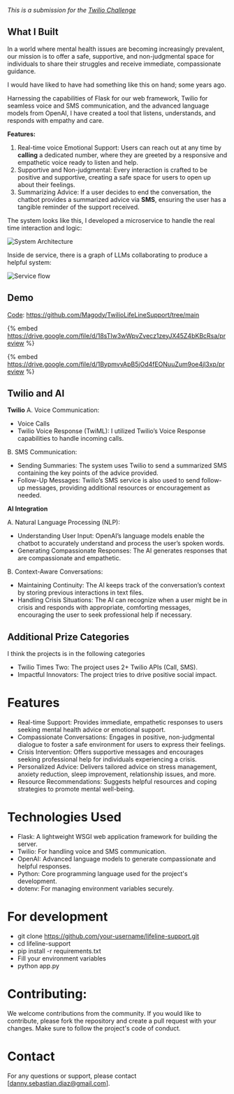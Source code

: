 *This is a submission for the [Twilio Challenge ](https://dev.to/challenges/twilio)*

## What I Built
In a world where mental health issues are becoming increasingly prevalent, our mission is to offer a safe, supportive, and non-judgmental space for individuals to share their struggles and receive immediate, compassionate guidance.

I would have liked to have had something like this on hand; some years ago.

Harnessing the capabilities of Flask for our web framework, Twilio for seamless voice and SMS communication, and the advanced language models from OpenAI, I have created a tool that listens, understands, and responds with empathy and care.

**Features:**
1. Real-time voice Emotional Support: Users can reach out at any time by **calling** a dedicated number, where they are greeted by a responsive and empathetic voice ready to listen and help.
2. Supportive and Non-judgmental: Every interaction is crafted to be positive and supportive, creating a safe space for users to open up about their feelings.
3. Summarizing Advice: If a user decides to end the conversation, the chatbot provides a summarized advice via **SMS**, ensuring the user has a tangible reminder of the support received.

The system looks like this, I developed a microservice to handle the real time interaction and logic:

![System Architecture](https://dev-to-uploads.s3.amazonaws.com/uploads/articles/d54tgtia93wijz4qsmq3.png)

Inside de service, there is a graph of LLMs collaborating to produce a helpful system:

![Service flow](https://dev-to-uploads.s3.amazonaws.com/uploads/articles/hjs3u8tqrfxr0a01ll4y.png)

## Demo

[Code](https://github.com/Magody/TwilioLifeLineSupport/tree/main): https://github.com/Magody/TwilioLifeLineSupport/tree/main

{% embed https://drive.google.com/file/d/18sTIw3wWpvZvecz1zeyJX45Z4bKBcRsa/preview %}

{% embed https://drive.google.com/file/d/1BypmvvApB5jOd4fEONuuZum9oe4jl3xp/preview %}

## Twilio and AI

**Twilio**
A. Voice Communication:

- Voice Calls
- Twilio Voice Response (TwiML): I utilized Twilio’s Voice Response capabilities to handle incoming calls.

B. SMS Communication:

- Sending Summaries: The system uses Twilio to send a summarized SMS containing the key points of the advice provided.
- Follow-Up Messages: Twilio’s SMS service is also used to send follow-up messages, providing additional resources or encouragement as needed.

**AI Integration**

A. Natural Language Processing (NLP):

- Understanding User Input: OpenAI’s language models enable the chatbot to accurately understand and process the user’s spoken words.
- Generating Compassionate Responses: The AI generates responses that are compassionate and empathetic.

B. Context-Aware Conversations:

- Maintaining Continuity: The AI keeps track of the conversation’s context by storing previous interactions in text files. 
- Handling Crisis Situations: The AI can recognize when a user might be in crisis and responds with appropriate, comforting messages, encouraging the user to seek professional help if necessary.

## Additional Prize Categories

I think the projects is in the following categories
- Twilio Times Two: The project uses 2+ Twilio APIs (Call, SMS).
- Impactful Innovators: The project tries to drive positive social impact.

# Features

- Real-time Support: Provides immediate, empathetic responses to users seeking mental health advice or emotional support.
- Compassionate Conversations: Engages in positive, non-judgmental dialogue to foster a safe environment for users to express their feelings.
- Crisis Intervention: Offers supportive messages and encourages seeking professional help for individuals experiencing a crisis.
- Personalized Advice: Delivers tailored advice on stress management, anxiety reduction, sleep improvement, relationship issues, and more.
- Resource Recommendations: Suggests helpful resources and coping strategies to promote mental well-being.

# Technologies Used

- Flask: A lightweight WSGI web application framework for building the server.
- Twilio: For handling voice and SMS communication.
- OpenAI: Advanced language models to generate compassionate and helpful responses.
- Python: Core programming language used for the project's development.
- dotenv: For managing environment variables securely.

# For development

- git clone https://github.com/your-username/lifeline-support.git
- cd lifeline-support
- pip install -r requirements.txt
- Fill your environment variables
- python app.py

# Contributing:

We welcome contributions from the community. If you would like to contribute, please fork the repository and create a pull request with your changes. Make sure to follow the project's code of conduct.

# Contact

For any questions or support, please contact [danny.sebastian.diaz@gmail.com].
